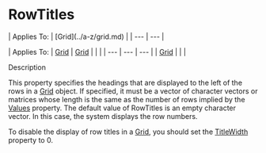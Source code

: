 




<h1 class="heading"><span class="name">RowTitles</span></h1>
| Applies To: | [Grid](../a-z/grid.md) |
| --- | ---  |

| Applies To: | [Grid](../a-z/grid.md) | [Grid](../a-z/grid.md) |  |  |
| --- | --- | ---  |
| [Grid](../a-z/grid.md) |  |  |


Description


This property specifies the headings that are displayed to the left of the rows in a [Grid](../a-z/grid.md) object. If specified, it must be a vector of character vectors or matrices whose length is the same as the number of rows implied by the [Values](../a-z/values.md) property. The default value of RowTitles is an empty character vector. In this case, the system displays the row numbers.


To disable the display of row titles in a [Grid](../a-z/grid.md), you should set the [TitleWidth](../a-z/titlewidth.md) property to 0.




